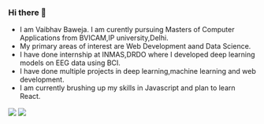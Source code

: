 ### Hi there 👋
* I am Vaibhav Baweja. I am curently pursuing Masters of Computer Applications from BVICAM,IP university,Delhi.
* My primary areas of interest are Web Development aand Data Science.
* I have done internship at INMAS,DRDO where I developed deep learning models on EEG data using BCI.
* I have done multiple projects in deep learning,machine learning and web development.
* I am currently brushing up my skills in Javascript and plan to learn React.


<a >
  <img align="center" src="https://github-readme-stats.vercel.app/api/pin/?username=vaibhavbaweja7&theme=tokyonight" />
</a>
<a >
  <img align="center" src="https://github-readme-stats.vercel.app/api/top-langs/?username=vaibhavbaweja7&theme=tokyonight" />
</a>
  

<!--
**vaibhavbaweja7/vaibhavbaweja7** is a ✨ _special_ ✨ repository because its `README.md` (this file) appears on your GitHub profile.

Here are some ideas to get you started:

- 🔭 I’m currently working on ...
- 🌱 I’m currently learning ...
- 👯 I’m looking to collaborate on ...
- 🤔 I’m looking for help with ...
- 💬 Ask me about ...
- 📫 How to reach me: ...
- 😄 Pronouns: ...
- ⚡ Fun fact: ...
-->
